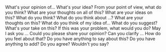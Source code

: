 What's your opinion of...
What's your idea?
From your point of view, what do you think?
What are your thoughts on all of this?
What are your ideas on this?
What do you think?
What do you think about ...?
What are your thoughts on this?
What do you think of my idea of... 
What do you suggest?
What's your take on this?
If this was your problem, what would you do?
May I ask you ...
Could you please share your opinion?
Can you clarify ... 
How do you feel about that?
Do you have anything to say about this?
Do you have anything to add?
Do you agree?
Wouldn't you say?